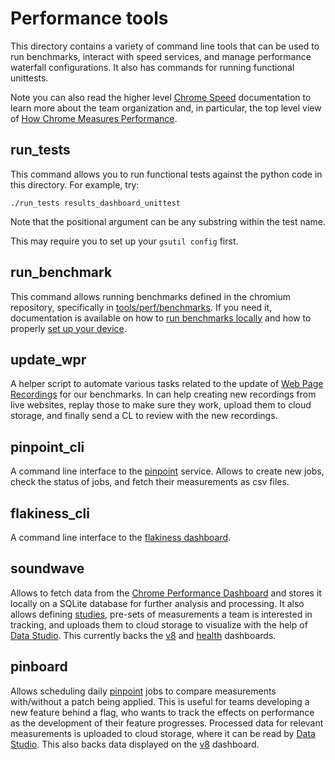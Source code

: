 <!-- Copyright 2019 The Chromium Authors. All rights reserved.
     Use of this source code is governed by a BSD-style license that can be
     found in the LICENSE file.
-->

# Performance tools

This directory contains a variety of command line tools that can be used to run
benchmarks, interact with speed services, and manage performance waterfall
configurations. It also has commands for running functional unittests.

Note you can also read the higher level [Chrome Speed][speed] documentation to
learn more about the team organization and, in particular, the top level view
of [How Chrome Measures Performance][chrome_perf_how].

[speed]: /docs/speed/README.md
[chrome_perf_how]: /docs/speed/how_does_chrome_measure_performance.md

## run_tests

This command allows you to run functional tests against the python code in this
directory. For example, try:

```
./run_tests results_dashboard_unittest
```

Note that the positional argument can be any substring within the test name.

This may require you to set up your `gsutil config` first.

## run_benchmark

This command allows running benchmarks defined in the chromium repository,
specifically in [tools/perf/benchmarks][benchmarks_dir]. If you need it,
documentation is available on how to [run benchmarks locally][run_locally]
and how to properly [set up your device][device_setup].

[benchmarks_dir]: https://cs.chromium.org/chromium/src/tools/perf/benchmarks/
[run_locally]: https://chromium.googlesource.com/catapult.git/+/HEAD/telemetry/docs/run_benchmarks_locally.md
[device_setup]: /docs/speed/benchmark/telemetry_device_setup.md

## update_wpr

A helper script to automate various tasks related to the update of
[Web Page Recordings][wpr] for our benchmarks. In can help creating new
recordings from live websites, replay those to make sure they
work, upload them to cloud storage, and finally send a CL to review with the
new recordings.

[wpr]: https://github.com/catapult-project/catapult/tree/master/web_page_replay_go

## pinpoint_cli

A command line interface to the [pinpoint][] service. Allows to create new
jobs, check the status of jobs, and fetch their measurements as csv files.

[pinpoint]: https://pinpoint-dot-chromeperf.appspot.com

## flakiness_cli

A command line interface to the [flakiness dashboard][].

[flakiness dashboard]: https://test-results.appspot.com/dashboards/flakiness_dashboard.html

## soundwave

Allows to fetch data from the [Chrome Performance Dashboard][chromeperf] and
stores it locally on a SQLite database for further analysis and processing.
It also allows defining [studies][], pre-sets of measurements a team is
interested in tracking, and uploads them to cloud storage to visualize with the
help of [Data Studio][]. This currently backs the [v8][v8_dashboard] and
[health][health_dashboard] dashboards.

[chromeperf]: https://chromeperf.appspot.com/
[studies]: https://cs.chromium.org/chromium/src/tools/perf/cli_tools/soundwave/studies/
[Data Studio]: https://datastudio.google.com/
[v8_dashboard]: https://datastudio.google.com/s/iNcXppkP3DI
[health_dashboard]: https://datastudio.google.com/s/jUXfKZXXfT8

## pinboard

Allows scheduling daily [pinpoint][] jobs to compare measurements with/without
a patch being applied. This is useful for teams developing a new feature behind
a flag, who wants to track the effects on performance as the development of
their feature progresses. Processed data for relevant measurements is uploaded
to cloud storage, where it can be read by [Data Studio][].
This also backs data displayed on the [v8][v8_dashboard] dashboard.
